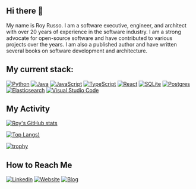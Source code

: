 ## Hi there 👋

My name is Roy Russo. I am a software executive, engineer, and architect with over 20 years of experience in the software industry. I am a strong advocate for open-source software and have contributed to various projects over the years. I am also a published author and have written several books on software development and architecture.

## My current stack:

[![Python](https://img.shields.io/badge/Python-3776AB?logo=python&logoColor=fff)](#)
[![Java](https://img.shields.io/badge/Java-%23ED8B00.svg?logo=openjdk&logoColor=white)](#)
[![JavaScript](https://img.shields.io/badge/JavaScript-F7DF1E.svg?logo=javascript&logoColor=black)](#)
[![TypeScript](https://img.shields.io/badge/TypeScript-007ACC.svg?logo=typescript&logoColor=white)](#)
[![React](https://img.shields.io/badge/React-%2320232a.svg?logo=react&logoColor=%2361DAFB)](#)
[![SQLite](https://img.shields.io/badge/SQLite-%2307405e.svg?logo=sqlite&logoColor=white)](#)
[![Postgres](https://img.shields.io/badge/Postgres-%23316192.svg?logo=postgresql&logoColor=white)](#)
[![Elasticsearch](https://img.shields.io/badge/Elasticsearch-3005571.svg?logo=elasticsearch&logoColor=)](#)
[![Visual Studio Code](https://custom-icon-badges.demolab.com/badge/Visual%20Studio%20Code-0078d7.svg?logo=vsc&logoColor=white)](#)

## My Activity

[![Roy's GitHub stats](https://github-readme-stats-one-bice.vercel.app/api?username=royrusso&langs_count=10&layout=compact&role=OWNER,ORGANIZATION_MEMBER,COLLABORATOR&theme=dark&show_icons=true)](https://github.com/royrusso/github-readme-stats)

[![Top Langs](https://github-readme-stats.vercel.app/api/top-langs/?username=royrusso&layout=compact&theme=dark&size_weight=0.5&count_weight=.5))]()

[![trophy](https://github-profile-trophy.vercel.app/?username=royrusso&theme=onedark)](https://github.com/royrusso/github-profile-trophy)

## How to Reach Me

[![Linkedin](https://img.shields.io/badge/LinkedIn-0077B5?logo=linkedin&logoColor=white)](https://www.linkedin.com/in/royrusso)
[![Website](https://img.shields.io/badge/Website-royrusso.com-1DA1F2?logo=docusaurus&logoColor=white)](https://royrusso.com)
[![Blog](https://img.shields.io/badge/Blog-royrusso.com/blog-1DA1F2?logo=docusaurus&logoColor=white)](https://royrusso.com/blog)
